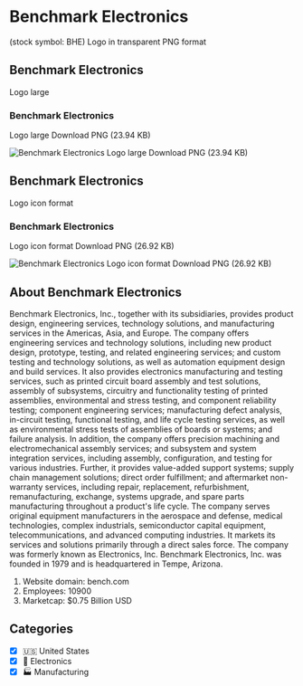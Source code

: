 # Benchmark Electronics
 (stock symbol: BHE) Logo in transparent PNG format

## Benchmark Electronics
 Logo large

### Benchmark Electronics
 Logo large Download PNG (23.94 KB)

![Benchmark Electronics
 Logo large Download PNG (23.94 KB)](/img/orig/BHE_BIG-75850211.png)

## Benchmark Electronics
 Logo icon format

### Benchmark Electronics
 Logo icon format Download PNG (26.92 KB)

![Benchmark Electronics
 Logo icon format Download PNG (26.92 KB)](/img/orig/BHE-ea116766.png)

## About Benchmark Electronics


Benchmark Electronics, Inc., together with its subsidiaries, provides product design, engineering services, technology solutions, and manufacturing services in the Americas, Asia, and Europe. The company offers engineering services and technology solutions, including new product design, prototype, testing, and related engineering services; and custom testing and technology solutions, as well as automation equipment design and build services. It also provides electronics manufacturing and testing services, such as printed circuit board assembly and test solutions, assembly of subsystems, circuitry and functionality testing of printed assemblies, environmental and stress testing, and component reliability testing; component engineering services; manufacturing defect analysis, in-circuit testing, functional testing, and life cycle testing services, as well as environmental stress tests of assemblies of boards or systems; and failure analysis. In addition, the company offers precision machining and electromechanical assembly services; and subsystem and system integration services, including assembly, configuration, and testing for various industries. Further, it provides value-added support systems; supply chain management solutions; direct order fulfillment; and aftermarket non-warranty services, including repair, replacement, refurbishment, remanufacturing, exchange, systems upgrade, and spare parts manufacturing throughout a product's life cycle. The company serves original equipment manufacturers in the aerospace and defense, medical technologies, complex industrials, semiconductor capital equipment, telecommunications, and advanced computing industries. It markets its services and solutions primarily through a direct sales force. The company was formerly known as Electronics, Inc. Benchmark Electronics, Inc. was founded in 1979 and is headquartered in Tempe, Arizona.

1. Website domain: bench.com
2. Employees: 10900
3. Marketcap: $0.75 Billion USD


## Categories
- [x] 🇺🇸 United States
- [x] 🔌 Electronics
- [x] 🏭 Manufacturing
